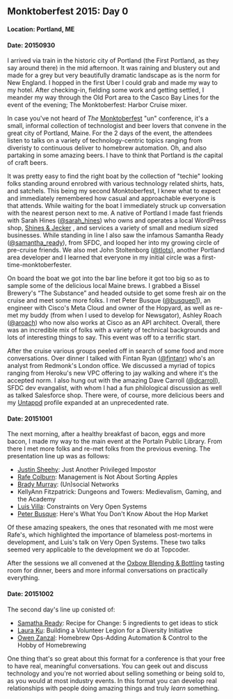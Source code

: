 ## Monktoberfest 2015: Day 0

#### Location: Portland, ME
#### Date: 20150930

I arrived via train in the historic city of Portland (the First Portland, as they say around there) in the mid afternoon. It was raining and blustery out and made for a grey but very beautifully dramatic landscape as is the norm for New England. I hopped in the first Uber I could grab and made my way to my hotel. After checking-in, fielding some work and getting settled, I meander my way through the Old Port area to the Casco Bay Lines for the event of the evening; The Monktoberfest: Harbor Cruise mixer. 

In case you've not heard of _The_ [Monktoberfest](http://monktoberfest.com/) "un" conference, it's a small, informal collection of technologist and beer lovers that convene in the great city of Portland, Maine. For the 2 days of the event, the attendees listen to talks on a variety of technology-centric topics ranging from diveristy to continuous deliver to homebrew automation. Oh, and also partaking in some amazing beers. I have to think that Portland is _the_ capital of craft beers. 

It was pretty easy to find the right boat by the collection of "techie" looking folks standing around enrobred with various technology related shirts, hats, and satchels. This being my second Monktoberfest, I knew what to expect and immediately remembered how casual and approachable everyone is that attends. While waiting for the boat I immediately struck up conversation with the nearest person next to me. A native of Portland I made fast friends with Sarah Hines ([@sarah_hines](https://twitter.com/sarah_hines)) who owns and operates a local WordPress shop, [Shines & Jecker](http://shinesandjecker.com) , and services a variety of small and medium sized businesses. While standing in line I also saw the infamous Samantha Ready ([@samantha_ready](https://twitter.com/samantha_ready)), from SFDC, and looped her into my growing circle of pre-cruise friends. We also met John Stoltenborg ([@tlots](https://twitter.com/tlots)), another Portland area developer and I learned that everyone in my initial circle was a first-time-monktoberfester. 

On board the boat we got into the bar line before it got too big so as to sample some of the delicious local Maine brews. I grabbed a Bissel Brewery's “The Substance” and headed outside to get some fresh air on the cruise and meet some more folks. I met Peter Busque ([@busquep1](https://twitter.com/busquep1)), an engineer with Cisco's Meta Cloud and owner of the Hopyard, as well as re-met my buddy (from when I used to develop for Newsgator), Ashley Roach ([@aroach](https://twitter.com/aroach)) who now also works at Cisco as an API architect. Overall, there was an incredible mix of folks with a variety of technical backgrounds and lots of interesting things to say. This event was off to a terrific start.

After the cruise various groups peeled off in search of some food and more conversations. Over dinner I talked with Fintan Ryan ([@fintanr](https://twitter.com/fintanr)) who's an analyst from Redmonk's London office. We discussed a myriad of topics ranging from Heroku's new VPC offering to jay walking and where it's the accepted norm. I also hung out with the amazing Dave Carroll ([@dcarroll](https://twitter.com/dcarroll)), SFDC dev evangalist, with whom I had a fun philological discussion as well as talked Salesforce shop. There were, of course, more delicious beers and my [Untappd](https://untappd.com/user/Lazybaer) profile expanded at an unprecedented rate. 

#### Date: 20151001
The next morning, after a healthy breakfast of bacon, eggs and more bacon, I made my way to the main event at the Portaln Public Library. From there I met more folks and re-met folks from the previous evening. The presentation line up was as follows: 
- [Justin Sheehy](https://twitter.com/justinsheehy): Just Another Privileged Impostor 
- [Rafe Colburn](https://twitter.com/rafeco): Management is Not About Sorting Apples
- [Brady Murray](https://twitter.com/bradymurray): (Un)social Networks
- KellyAnn Fitzpatrick: Dungeons and Towers: Medievalism, Gaming, and the Academy
- [Luis Villa](https://twitter.com/tieguy): Constraints on Very Open Systems
- [Peter Busque](https://twitter.com/busquep1): Here's What You Don't Know About the Hop Market

Of these amazing speakers, the ones that resonated with me most were Rafe's, which highlighted the importance of blameless post-mortems in development, and Luis's talk on Very Open Systems. These two talks seemed very applicable to the development we do at Topcoder. 

After the sessions we all convened at the [Oxbow Blending & Bottling](http://oxbowbeer.com/tasting-rooms/portland-blending-bottling/) tasting room for dinner, beers and more informal conversations on practically everything. 

#### Date: 20151002
The second day's line up conisted of:
- [Samatha Ready](https://twitter.com/samantha_ready): Recipe for Change: 5 ingredients to get ideas to stick
- [Laura Ku](https://twitter.com/pku2319): Building a Volunteer Legion for a Diversity Initiative
- [Owen Zanzal](https://twitter.com/AgentO3): Homebrew Ops-Adding Automation & Control to the Hobby of Homebrewing

One thing that's so great about this format for a conference is that your free to have real, meaningful conversations. You can geek out and discuss technology and you're not worried about selling something or being sold to, as you would at most industry events. In this format you can develop real relationships with people doing amazing things and truly _learn_ something. 

